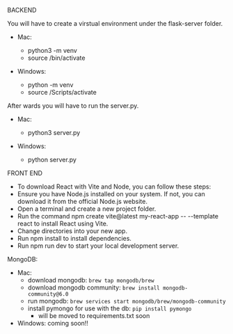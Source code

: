 BACKEND

  You will have to create a virstual environment under the flask-server folder. 
  - Mac: 
    - python3 -m venv <name>
    - source <name>/bin/activate
  
  - Windows: 
    - python -m venv <name>
    - source <name>/Scripts/activate
  
  After wards you will have to run the server.py.
  - Mac: 
    - python3 server.py
  
  - Windows:
    - python server.py

FRONT END
  - To download React with Vite and Node, you can follow these steps: 
  - Ensure you have Node.js installed on your system. If not, you can download it from the official Node.js website. 
  - Open a terminal and create a new project folder. 
  - Run the command npm create vite@latest my-react-app -- --template react to install React using Vite. 
  - Change directories into your new app. 
  - Run npm install to install dependencies. 
  - Run npm run dev to start your local development server. 

MongoDB:
- Mac: 
  - download mongodb: `brew tap mongodb/brew`
  - download mongodb community: `brew install mongodb-community@6.0`
  - run mongodb: `brew services start mongodb/brew/mongodb-community`
  - install pymongo for use with the db: `pip install pymongo`
    - will be moved to requirements.txt soon 
- Windows: coming soon!!